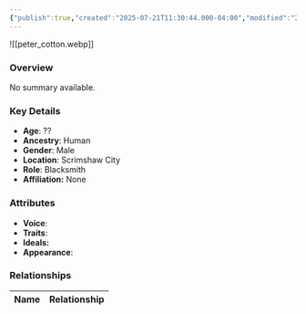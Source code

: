 ```yaml
---
{"publish":true,"created":"2025-07-21T11:30:44.000-04:00","modified":"2025-07-25T11:33:41.000-04:00","published":"2025-07-25T11:33:41.000-04:00","cssclasses":"","Age":"??","Ancestry":"Human","Gender":"Male","Location":["Scrimshaw City"],"Role":["Blacksmith"],"Affiliation":["None"],"Appearances":["[[-The High Rollers Campaign-]]"]}
---
```



![[peter_cotton.webp]]

### Overview
No summary available.

### Key Details
- **Age**: ??
- **Ancestry**: Human
- **Gender**: Male
- **Location**: Scrimshaw City
- **Role**: Blacksmith
- **Affiliation:** None

### Attributes
- **Voice**: 
- **Traits**: 
- **Ideals:** 
- **Appearance**:

### Relationships

| Name  | Relationship |
| ----- | ------------ |
